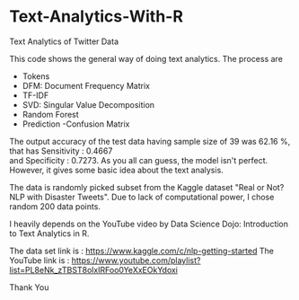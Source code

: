 # Text-Analytics-With-R
Text Analytics of Twitter Data

This code shows the general way of doing text analytics. The process are
- Tokens
- DFM: Document Frequency Matrix
- TF-IDF
- SVD: Singular Value Decomposition
- Random Forest
- Prediction
-Confusion Matrix

The output accuracy of the test data having sample size of 39 was 62.16 %, that has Sensitivity : 0.4667          
and Specificity : 0.7273. As you all can guess, the model isn't perfect. However, it gives some basic idea about the text analysis. 

The data is randomly picked subset from the Kaggle dataset "Real or Not? NLP with Disaster Tweets". Due to lack of computational power,
I chose random 200 data points.

I heavily depends on the YouTube video by Data Science Dojo: Introduction to Text Analytics in R.

The data set link is : https://www.kaggle.com/c/nlp-getting-started
The YouTube link is : https://www.youtube.com/playlist?list=PL8eNk_zTBST8olxIRFoo0YeXxEOkYdoxi

Thank You
